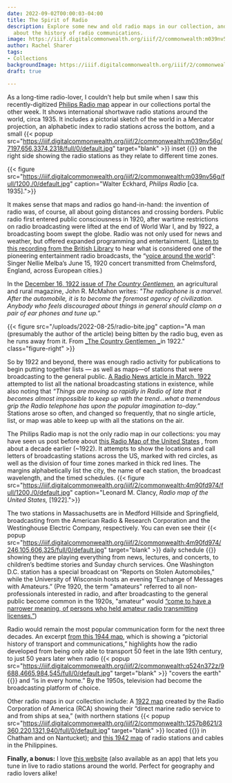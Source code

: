 ```yaml
---
date: 2022-09-02T00:00:03-04:00
title: The Spirit of Radio
description: Explore some new and old radio maps in our collection, and learn a bit
  about the history of radio communications.
image: https://iiif.digitalcommonwealth.org/iiif/2/commonwealth:m039nv56g/225,1645,6132,2891/1200,/0/default.jpg
author: Rachel Sharer
tags:
- Collections
backgroundImage: https://iiif.digitalcommonwealth.org/iiif/2/commonwealth:m039nv56g/225,1645,6132,2891/1200,/0/default.jpg
draft: true

---
```

As a long-time radio-lover, I couldn’t help but smile when I saw this recently-digitized [Philips Radio map](https://collections.leventhalmap.org/search/commonwealth:xs55q1091) appear in our collections portal the other week. It shows international shortwave radio stations around the world, circa 1935. It includes a pictorial sketch of the world in a Mercator projection, an alphabetic index to radio stations across the bottom, and a small {{< popup src="https://iiif.digitalcommonwealth.org/iiif/2/commonwealth:m039nv56g/7197,656,3374,2318/full/0/default.jpg"  target="blank" >}} inset {{</popup>}} on the right side showing the radio stations as they relate to different time zones.

{{< figure src="https://iiif.digitalcommonwealth.org/iiif/2/commonwealth:m039nv56g/full/1200,/0/default.jpg" caption="Walter Eckhard, _Philips Radio_ \[ca. 1935\].">}}

It makes sense that maps and radios go hand-in-hand: the invention of radio was, of course, all about going distances and crossing borders. Public radio first entered public consciousness in 1920, after wartime restrictions on radio broadcasting were lifted at the end of World War I, and by 1922, a broadcasting boom swept the globe. Radio was not only used for news and weather, but offered expanded programming and entertainment. ([Listen to this recording from the British Library](https://www.bl.uk/collection-items/nellie-melba-singing-home-sweet-home) to hear what is considered one of the pioneering entertainment radio broadcasts, the “[voice around the world](https://earlyradiohistory.us/1920vox.htm)”: Singer Nellie Melba’s June 15, 1920 concert transmitted from Chelmsford, England, across European cities.)

In the [December 16, 1922 issue of _The Country Gentlemen_](https://babel.hathitrust.org/cgi/pt?id=osu.32435057764870&view=1up&seq=925&skin=2021), an agricultural and rural magazine, John R. McMahon writes: _"The radiophone is a marvel. After the automobile, it is to become the foremost agency of civilization. Anybody who feels discouraged about things in general should clamp on a pair of ear phones and tune up.”_

{{< figure src="/uploads/2022-08-25/radio-bite.jpg" caption="A man (presumably the author of the article) being bitten by the radio bug, even as he runs away from it. From [_The Country Gentlemen _](https://babel.hathitrust.org/cgi/pt?id=osu.32435057764870&view=1up&seq=925&skin=2021)in 1922." class="figure-right" >}}

So by 1922 and beyond, there was enough radio activity for publications to begin putting together lists — as well as maps—of stations that were broadcasting to the general public. [A Radio News article in March, 1922](https://earlyradiohistory.us/1922hear.htm) attempted to list all the national broadcasting stations in existence, while also noting that _“Things are moving so rapidly in Radio of late that it becomes almost impossible to keep up with the trend...what a tremendous grip the Radio telephone has upon the popular imagination to-day.”_ Stations arose so often, and changed so frequently, that no single article, list, or map was able to keep up with all the stations on the air.

The Philips Radio map is not the only radio map in our collections: you may have seen us post before about [this Radio Map of the United States](https://collections.leventhalmap.org/search/commonwealth:4m90fd96v) , from about a decade earlier (\~1922). It attempts to show the locations and call letters of broadcasting stations across the US, marked with red circles, as well as the division of four time zones marked in thick red lines. The margins alphabetically list the city, the name of each station, the broadcast wavelength, and the timed schedules. {{< figure src="https://iiif.digitalcommonwealth.org/iiif/2/commonwealth:4m90fd974/full/1200,/0/default.jpg" caption="Leonard M. Clancy, _Radio map of the United States,_ \[1922\].">}}

The two stations in Massachusetts are in Medford Hillside and Springfield, broadcasting from the American Radio & Research Corporation and the Westinghouse Electric Company, respectively. You can even see their {{< popup src="https://iiif.digitalcommonwealth.org/iiif/2/commonwealth:4m90fd974/246,105,606,325/full/0/default.jpg"  target="blank" >}} daily schedule {{</popup>}} showing they are playing everything from news, lectures, and concerts, to children’s bedtime stories and Sunday church services. One Washington D.C. station has a special broadcast on “Reports on Stolen Automobiles,” while the University of Wisconsin hosts an evening “Exchange of Messages with Amateurs.” (Pre 1920, the term "amateurs" referred to all non-professionals interested in radio, and after broadcasting to the general public become common in the 1920s, "amateur" would [“come to have a narrower meaning, of persons who held amateur radio transmitting licenses.”](https://earlyradiohistory.us/sec015.htm))

Radio would remain the most popular communication form for the next three decades. An excerpt [from this 1944 map](https://collections.leventhalmap.org/search/commonwealth:q524n371p), which is showing a “pictorial history of transport and communications,” highlights how the radio developed from being only able to transport 50 feet in the late 19th century, to just 50 years later when radio {{< popup src="https://iiif.digitalcommonwealth.org/iiif/2/commonwealth:q524n372z/9688,4665,984,545/full/0/default.jpg"  target="blank" >}} "covers the earth" {{</popup>}} and “is in every home.” By the 1950s, television had become the broadcasting platform of choice.

Other radio maps in our collection include: A [1922 map](https://collections.leventhalmap.org/search/commonwealth:1257b861r) created by the Radio Corporation of America (RCA) showing their “direct marine radio service to and from ships at sea,” (with northern stations {{< popup src="https://iiif.digitalcommonwealth.org/iiif/2/commonwealth:1257b8621/3360,220,1321,940/full/0/default.jpg"  target="blank" >}} located {{</popup>}} in Chatham and on Nantucket); and [this 1942 map](https://collections.leventhalmap.org/search/commonwealth:0z709771m) of radio stations and cables in the Philippines.

**Finally, a bonus:** I love [this website](http://radio.garden/visit/madison-wi/1UcAQN3y) (also available as an app) that lets you tune in live to radio stations around the world. Perfect for geography and radio lovers alike!